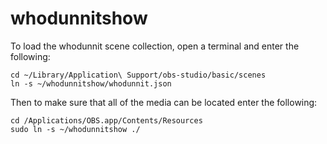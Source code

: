 # whodunnitshow

To load the whodunnit scene collection, open a terminal and enter the following:

```
cd ~/Library/Application\ Support/obs-studio/basic/scenes
ln -s ~/whodunnitshow/whodunnit.json
```

Then to make sure that all of the media can be located enter the following:

```
cd /Applications/OBS.app/Contents/Resources
sudo ln -s ~/whodunnitshow ./
```
